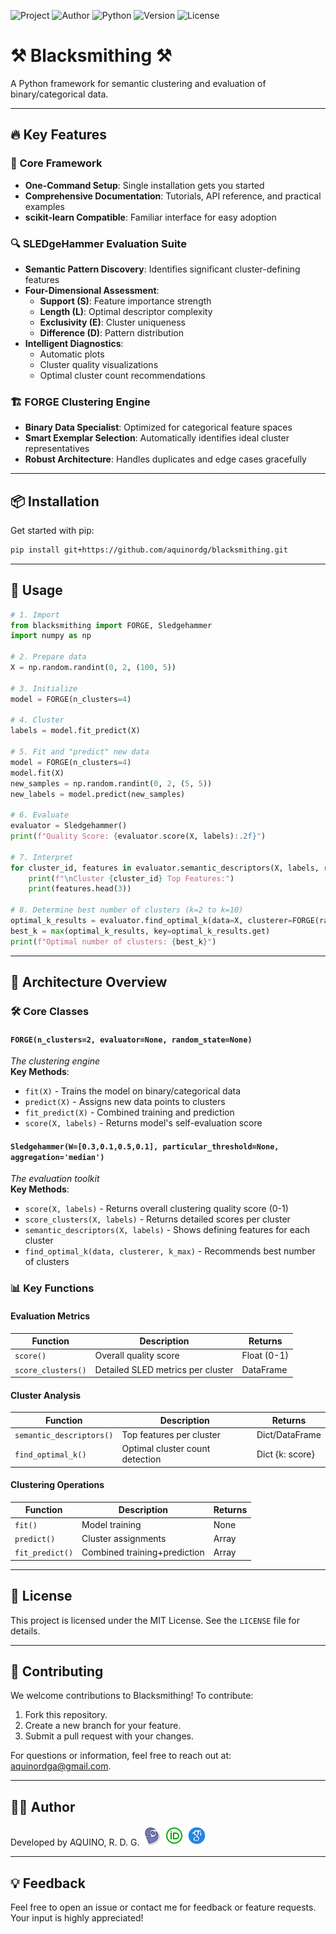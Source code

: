 ![Project](https://img.shields.io/badge/Project-blacksmithing-blue)
![Author](https://img.shields.io/badge/Author-aquinordg-green)
![Python](https://img.shields.io/badge/Python-3.13-blue)
![Version](https://img.shields.io/badge/Version-1.0-orange)
![License](https://img.shields.io/badge/License-MIT-lightgrey)

# ⚒️ Blacksmithing ⚒️

A Python framework for semantic clustering and evaluation of binary/categorical data.

---

## 🔥 Key Features

### 🧰️ Core Framework
- **One-Command Setup**: Single installation gets you started
- **Comprehensive Documentation**: Tutorials, API reference, and practical examples
- **scikit-learn Compatible**: Familiar interface for easy adoption

### 🔍 SLEDgeHammer Evaluation Suite
- **Semantic Pattern Discovery**: Identifies significant cluster-defining features
- **Four-Dimensional Assessment**:
  - **Support (S)**: Feature importance strength
  - **Length (L)**: Optimal descriptor complexity
  - **Exclusivity (E)**: Cluster uniqueness
  - **Difference (D)**: Pattern distribution
- **Intelligent Diagnostics**:
  - Automatic plots
  - Cluster quality visualizations
  - Optimal cluster count recommendations

### 🏗️ FORGE Clustering Engine
- **Binary Data Specialist**: Optimized for categorical feature spaces
- **Smart Exemplar Selection**: Automatically identifies ideal cluster representatives
- **Robust Architecture**: Handles duplicates and edge cases gracefully

---

## 📦 Installation

Get started with pip:

```bash
pip install git+https://github.com/aquinordg/blacksmithing.git
```

---

## 🧪 Usage


```python
# 1. Import
from blacksmithing import FORGE, Sledgehammer
import numpy as np

# 2. Prepare data
X = np.random.randint(0, 2, (100, 5))

# 3. Initialize
model = FORGE(n_clusters=4)

# 4. Cluster
labels = model.fit_predict(X)

# 5. Fit and "predict" new data
model = FORGE(n_clusters=4)
model.fit(X)
new_samples = np.random.randint(0, 2, (5, 5))
new_labels = model.predict(new_samples)

# 6. Evaluate
evaluator = Sledgehammer()
print(f"Quality Score: {evaluator.score(X, labels):.2f}")

# 7. Interpret
for cluster_id, features in evaluator.semantic_descriptors(X, labels, report_form=True).items():
    print(f"\nCluster {cluster_id} Top Features:")
    print(features.head(3))

# 8. Determine best number of clusters (k=2 to k=10)
optimal_k_results = evaluator.find_optimal_k(data=X, clusterer=FORGE(random_state=42), k_max=10, plot=True)
best_k = max(optimal_k_results, key=optimal_k_results.get)
print(f"Optimal number of clusters: {best_k}")
```

---

## 🧱 Architecture Overview

### 🛠️ Core Classes

#### `FORGE(n_clusters=2, evaluator=None, random_state=None)`
*The clustering engine*  
**Key Methods**:
- `fit(X)` - Trains the model on binary/categorical data
- `predict(X)` - Assigns new data points to clusters
- `fit_predict(X)` - Combined training and prediction
- `score(X, labels)` - Returns model's self-evaluation score

#### `Sledgehammer(W=[0.3,0.1,0.5,0.1], particular_threshold=None, aggregation='median')`  
*The evaluation toolkit*  
**Key Methods**:
- `score(X, labels)` - Returns overall clustering quality score (0-1)
- `score_clusters(X, labels)` - Returns detailed scores per cluster
- `semantic_descriptors(X, labels)` - Shows defining features for each cluster
- `find_optimal_k(data, clusterer, k_max)` - Recommends best number of clusters

### 📊 Key Functions

#### Evaluation Metrics
| Function | Description | Returns |
|----------|-------------|---------|
| `score()` | Overall quality score | Float (0-1) |
| `score_clusters()` | Detailed SLED metrics per cluster | DataFrame |

#### Cluster Analysis
| Function | Description | Returns |
|----------|-------------|---------|
| `semantic_descriptors()` | Top features per cluster | Dict/DataFrame |
| `find_optimal_k()` | Optimal cluster count detection | Dict {k: score} |

#### Clustering Operations
| Function | Description | Returns |
|----------|-------------|---------|
| `fit()` | Model training | None |
| `predict()` | Cluster assignments | Array |
| `fit_predict()` | Combined training+prediction | Array |

---

## 📄 License

This project is licensed under the MIT License. See the `LICENSE` file for details.

---

## 🤝 Contributing

We welcome contributions to Blacksmithing! To contribute:
1. Fork this repository.
2. Create a new branch for your feature.
3. Submit a pull request with your changes.

For questions or information, feel free to reach out at: [aquinordga@gmail.com](mailto:aquinordga@gmail.com).

---

## 👨‍🔬 Author

Developed by AQUINO, R. D. G. 
[![Lattes](https://github.com/aquinordg/custom_tools/blob/main/icons/icons8-plataforma-lattes-32.png)](http://lattes.cnpq.br/2373005809061037)
[![ORCID](https://github.com/aquinordg/custom_tools/blob/main/icons/icons8-orcid-32.png)](https://orcid.org/0000-0002-8486-8354)
[![Google Scholar](https://github.com/aquinordg/custom_tools/blob/main/icons/icons8-google-scholar-32.png)](https://scholar.google.com/citations?user=r5WsvKgAAAAJ&hl)

---

## 💡 Feedback

Feel free to open an issue or contact me for feedback or feature requests. Your input is highly appreciated!


